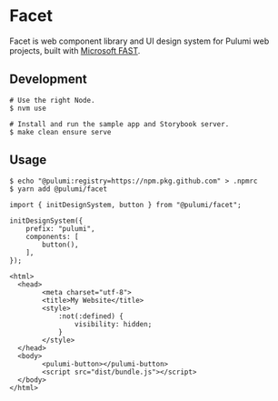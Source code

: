 # Facet

Facet is web component library and UI design system for Pulumi web projects, built with [Microsoft FAST](https://www.fast.design/).

## Development

```
# Use the right Node.
$ nvm use

# Install and run the sample app and Storybook server.
$ make clean ensure serve
```

## Usage

```
$ echo "@pulumi:registry=https://npm.pkg.github.com" > .npmrc
$ yarn add @pulumi/facet
```

```
import { initDesignSystem, button } from "@pulumi/facet";

initDesignSystem({
    prefix: "pulumi",
    components: [
        button(),
    ],
});
```

```
<html>
  <head>
        <meta charset="utf-8">
        <title>My Website</title>
        <style>
            :not(:defined) {
                visibility: hidden;
            }
        </style>
  </head>
  <body>
        <pulumi-button></pulumi-button>
        <script src="dist/bundle.js"></script>
  </body>
</html>
```
